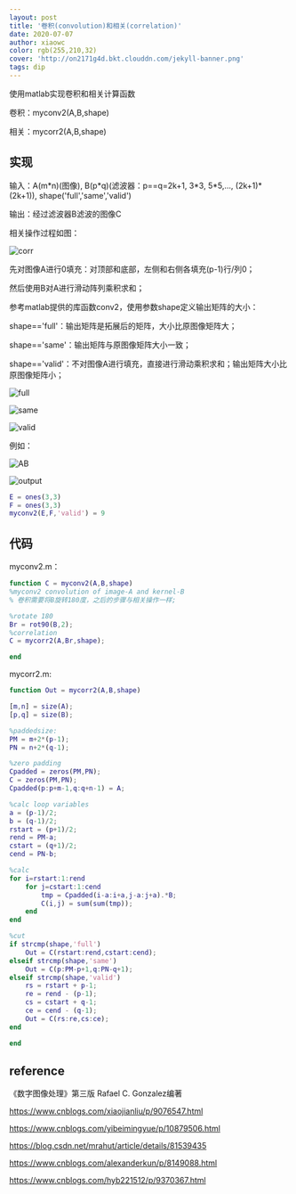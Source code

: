 ```yaml
---
layout: post
title: '卷积(convolution)和相关(correlation)'
date: 2020-07-07
author: xiaowc
color: rgb(255,210,32)
cover: 'http://on2171g4d.bkt.clouddn.com/jekyll-banner.png'
tags: dip
---
```


使用matlab实现卷积和相关计算函数

卷积：myconv2(A,B,shape)

相关：mycorr2(A,B,shape)

## 实现

输入：A(m\*n)(图像), B(p\*q)(滤波器：p==q=2k+1, 3\*3, 5\*5,..., (2k+1)\*(2k+1)), shape('full','same','valid')

输出：经过滤波器B滤波的图像C

相关操作过程如图：

![corr](https://picholder.oss-cn-shanghai.aliyuncs.com/dip/convolution/correlation.png)

先对图像A进行0填充：对顶部和底部，左侧和右侧各填充(p-1)行/列0；

然后使用B对A进行滑动阵列乘积求和；

参考matlab提供的库函数conv2，使用参数shape定义输出矩阵的大小：

shape=='full'：输出矩阵是拓展后的矩阵，大小比原图像矩阵大；

shape=='same'：输出矩阵与原图像矩阵大小一致；

shape=='valid'：不对图像A进行填充，直接进行滑动乘积求和；输出矩阵大小比原图像矩阵小；

![full](https://picholder.oss-cn-shanghai.aliyuncs.com/dip/convolution/conv_full.png)

![same](https://picholder.oss-cn-shanghai.aliyuncs.com/dip/convolution/conv_same.png)

![valid](https://picholder.oss-cn-shanghai.aliyuncs.com/dip/convolution/conv_valid.png)

例如：

![AB](https://picholder.oss-cn-shanghai.aliyuncs.com/dip/convolution/inputmatrix.png)

![output](https://picholder.oss-cn-shanghai.aliyuncs.com/dip/convolution/output.png)

```matlab
E = ones(3,3)
F = ones(3,3)
myconv2(E,F,'valid') = 9
```

## 代码

myconv2.m：

```matlab
function C = myconv2(A,B,shape)
%myconv2 convolution of image-A and kernel-B
% 卷积需要将B旋转180度，之后的步骤与相关操作一样;

%rotate 180
Br = rot90(B,2);
%correlation
C = mycorr2(A,Br,shape);

end
```

mycorr2.m:

```matlab
function Out = mycorr2(A,B,shape)

[m,n] = size(A);
[p,q] = size(B);

%paddedsize:
PM = m+2*(p-1);
PN = n+2*(q-1);

%zero padding
Cpadded = zeros(PM,PN);
C = zeros(PM,PN);
Cpadded(p:p+m-1,q:q+n-1) = A;

%calc loop variables
a = (p-1)/2;
b = (q-1)/2;
rstart = (p+1)/2;
rend = PM-a;
cstart = (q+1)/2;
cend = PN-b;

%calc
for i=rstart:1:rend
    for j=cstart:1:cend
        tmp = Cpadded(i-a:i+a,j-a:j+a).*B;
        C(i,j) = sum(sum(tmp));
    end
end

%cut
if strcmp(shape,'full')
    Out = C(rstart:rend,cstart:cend);
elseif strcmp(shape,'same')
    Out = C(p:PM-p+1,q:PN-q+1);
elseif strcmp(shape,'valid')
    rs = rstart + p-1;
    re = rend - (p-1);
    cs = cstart + q-1;
    ce = cend - (q-1);
    Out = C(rs:re,cs:ce);
end

end
```

## reference

《数字图像处理》第三版 Rafael C. Gonzalez编著

https://www.cnblogs.com/xiaojianliu/p/9076547.html

https://www.cnblogs.com/yibeimingyue/p/10879506.html

https://blog.csdn.net/mrahut/article/details/81539435

https://www.cnblogs.com/alexanderkun/p/8149088.html

https://www.cnblogs.com/hyb221512/p/9370367.html
